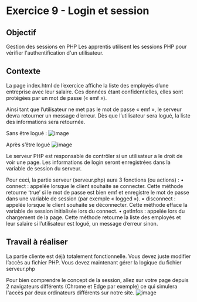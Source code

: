 # Exercice 9 - Login et session

## Objectif
Gestion des sessions en PHP
Les apprentis utilisent les sessions PHP pour vérifier l'authentification d'un utilisateur.

## Contexte
La page index.html de l’exercice affiche la liste des employés d’une entreprise avec leur salaire. Ces données étant confidentielles, elles sont protégées par un mot de passe (« emf »).

Ainsi tant que l’utilisateur ne met pas le mot de passe « emf », le serveur devra retourner un message d’erreur. Dès que l’utilisateur sera logué, la liste des informations sera retournée.
 
Sans être logué : 
![image](https://github.com/emf-info-151/module151/assets/48353440/53ec19d0-5fe7-441b-8bb5-a2a60a2b82d5)

Après s’être logué
![image](https://github.com/emf-info-151/module151/assets/48353440/7e1dcc3c-aef0-4edf-b72f-ec573bb4b18d)

Le serveur PHP est responsable de contrôler si un utilisateur a le droit de voir une page. Les informations de login seront enregistrées dans la variable de session du serveur.

Pour ceci, la partie serveur (serveur.php) aura 3 fonctions (ou actions) :
	• connect : appelée lorsque le client souhaite se connecter. Cette méthode retourne ‘true’ si le mot de passe est bien emf et enregistre le mot de passe dans une variable de session (par exemple « logged »).
	• disconnect : appelée lorsque le client souhaite se déconnecter. Cette méthode efface la variable de session initialisée lors du connect.
	• getInfos : appelée lors du chargement de la page. Cette méthode retourne la liste des employés et leur salaire si l’utilisateur est logué, un message d’erreur sinon.


## Travail à réaliser
La partie cliente est déjà totalement fonctionnelle. Vous devez juste modifier l’accès au fichier PHP. 
Vous devez maintenant gérer la logique du fichier serveur.php

Pour bien comprendre le concept de la session, allez sur votre page depuis 2 navigateurs différents (Chrome et Edge par exemple) ce qui simulera l'accès par deux ordinateurs différents sur notre site.
![image](https://github.com/emf-info-151/module151/assets/48353440/9f19a637-ee7a-474e-92b7-fe06b558e308)
